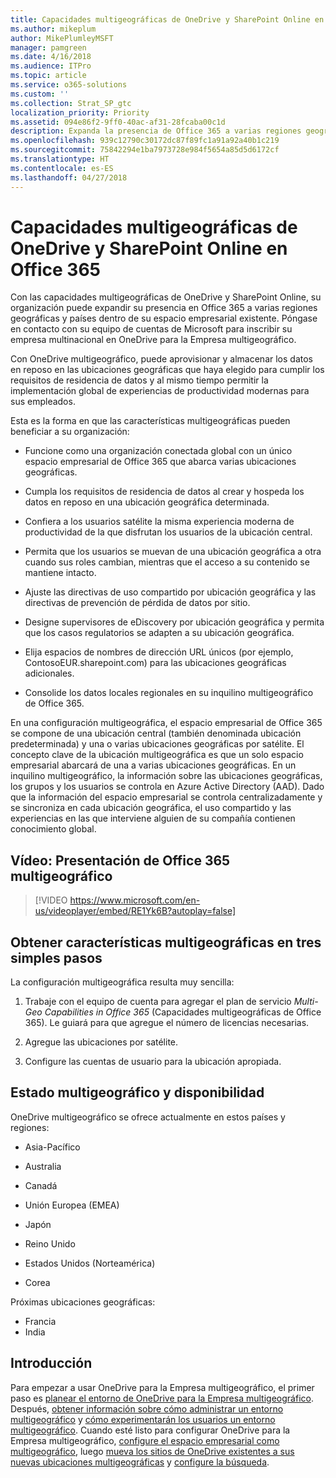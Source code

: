 ```yaml
---
title: Capacidades multigeográficas de OneDrive y SharePoint Online en Office 365
ms.author: mikeplum
author: MikePlumleyMSFT
manager: pamgreen
ms.date: 4/16/2018
ms.audience: ITPro
ms.topic: article
ms.service: o365-solutions
ms.custom: ''
ms.collection: Strat_SP_gtc
localization_priority: Priority
ms.assetid: 094e86f2-9ff0-40ac-af31-28fcaba00c1d
description: Expanda la presencia de Office 365 a varias regiones geográficas con las capacidades multigeográficas de OneDrive y SharePoint Online.
ms.openlocfilehash: 939c12790c30172dc87f89fc1a91a92a40b1c219
ms.sourcegitcommit: 75842294e1ba7973728e984f5654a85d5d6172cf
ms.translationtype: HT
ms.contentlocale: es-ES
ms.lasthandoff: 04/27/2018
---
```

# <a name="multi-geo-capabilities-in-onedrive-and-sharepoint-online-in-office-365"></a>Capacidades multigeográficas de OneDrive y SharePoint Online en Office 365

Con las capacidades multigeográficas de OneDrive y SharePoint Online, su organización puede expandir su presencia en Office 365 a varias regiones geográficas y países dentro de su espacio empresarial existente. Póngase en contacto con su equipo de cuentas de Microsoft para inscribir su empresa multinacional en OneDrive para la Empresa multigeográfico.
  
Con OneDrive multigeográfico, puede aprovisionar y almacenar los datos en reposo en las ubicaciones geográficas que haya elegido para cumplir los requisitos de residencia de datos y al mismo tiempo permitir la implementación global de experiencias de productividad modernas para sus empleados.
  
Esta es la forma en que las características multigeográficas pueden beneficiar a su organización:
  
- Funcione como una organización conectada global con un único espacio empresarial de Office 365 que abarca varias ubicaciones geográficas.
    
- Cumpla los requisitos de residencia de datos al crear y hospeda los datos en reposo en una ubicación geográfica determinada.
    
- Confiera a los usuarios satélite la misma experiencia moderna de productividad de la que disfrutan los usuarios de la ubicación central.
    
- Permita que los usuarios se muevan de una ubicación geográfica a otra cuando sus roles cambian, mientras que el acceso a su contenido se mantiene intacto.
    
- Ajuste las directivas de uso compartido por ubicación geográfica y las directivas de prevención de pérdida de datos por sitio.
    
- Designe supervisores de eDiscovery por ubicación geográfica y permita que los casos regulatorios se adapten a su ubicación geográfica.
    
- Elija espacios de nombres de dirección URL únicos (por ejemplo, ContosoEUR.sharepoint.com) para las ubicaciones geográficas adicionales.
    
- Consolide los datos locales regionales en su inquilino multigeográfico de Office 365.
    
En una configuración multigeográfica, el espacio empresarial de Office 365 se compone de una ubicación central (también denominada ubicación predeterminada) y una o varias ubicaciones geográficas por satélite. El concepto clave de la ubicación multigeográfica es que un solo espacio empresarial abarcará de una a varias ubicaciones geográficas. En un inquilino multigeográfico, la información sobre las ubicaciones geográficas, los grupos y los usuarios se controla en Azure Active Directory (AAD). Dado que la información del espacio empresarial se controla centralizadamente y se sincroniza en cada ubicación geográfica, el uso compartido y las experiencias en las que interviene alguien de su compañía contienen conocimiento global.

## <a name="video-introducing-office-365-multi-geo"></a>Vídeo: Presentación de Office 365 multigeográfico

> [!VIDEO https://www.microsoft.com/en-us/videoplayer/embed/RE1Yk6B?autoplay=false]
  
## <a name="get-multi-geo-features-in-three-simple-steps"></a>Obtener características multigeográficas en tres simples pasos

La configuración multigeográfica resulta muy sencilla:
  
1. Trabaje con el equipo de cuenta para agregar el plan de servicio _Multi-Geo Capabilities in Office 365_ (Capacidades multigeográficas de Office 365). Le guiará para que agregue el número de licencias necesarias.
    
2. Agregue las ubicaciones por satélite.
    
3. Configure las cuentas de usuario para la ubicación apropiada.
    
## <a name="multi-geo-status-and-availability"></a>Estado multigeográfico y disponibilidad

OneDrive multigeográfico se ofrece actualmente en estos países y regiones:
  
- Asia-Pacífico
    
- Australia
    
- Canadá
    
- Unión Europea (EMEA)
    
- Japón
    
- Reino Unido
    
- Estados Unidos (Norteamérica)
    
- Corea
      
Próximas ubicaciones geográficas:
  
- Francia
- India
    
## <a name="getting-started"></a>Introducción

Para empezar a usar OneDrive para la Empresa multigeográfico, el primer paso es [planear el entorno de OneDrive para la Empresa multigeográfico](plan-for-multi-geo.md). Después, [obtener información sobre cómo administrar un entorno multigeográfico](administering-a-multi-geo-environment.md) y [cómo experimentarán los usuarios un entorno multigeográfico](multi-geo-user-experience.md). Cuando esté listo para configurar OneDrive para la Empresa multigeográfico, [configure el espacio empresarial como multigeográfico](multi-geo-tenant-configuration.md), luego [mueva los sitios de OneDrive existentes a sus nuevas ubicaciones multigeográficas](move-onedrive-between-geo-locations.md) y [configure la búsqueda](configure-search-for-multi-geo.md).

